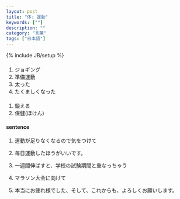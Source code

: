 ```yaml
---
layout: post
title: "体: 運動"
keywords: [""]
description: ""
category: "言葉"
tags: ["日本語"]
---
```

{% include JB/setup %}


####
1. ジョギング
2. 準備運動
3. 太った
4. たくましくなった

####
1. 鍛える
2. 保健(ほけん)


#### sentence
1. 運動が足りなくなるので気をつけて
2. 毎日運動したほうがいいです。


3. 一週間伸ばすと、学校の試験期間と重なっちゃう
4. マラソン大会に向けて
5. 本当にお疲れ様でした、そして、これからも、よろしくお願いします。
